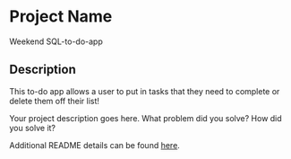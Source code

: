 # Project Name
Weekend SQL-to-do-app

## Description

This to-do app allows a user to put in tasks that they need to complete  or delete them off their list!

Your project description goes here. What problem did you solve? How did you solve it?

Additional README details can be found [here](https://github.com/PrimeAcademy/readme-template/blob/master/README.md).
